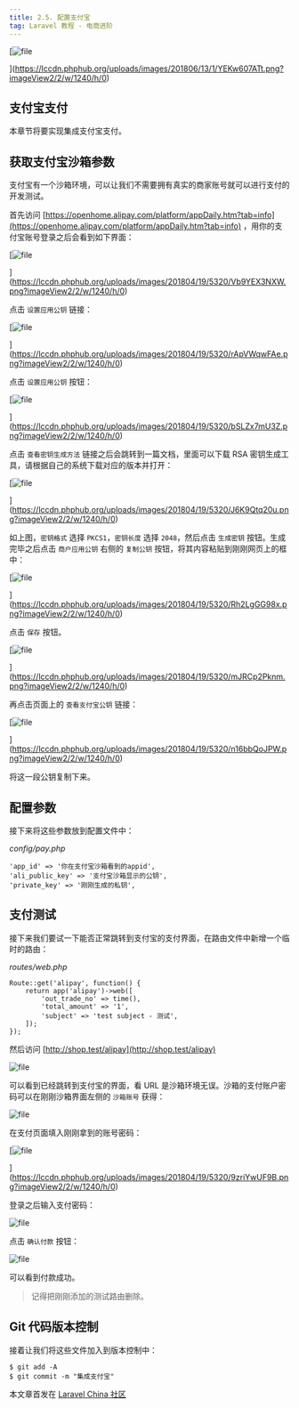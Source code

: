 ```yaml
---
title: 2.5. 配置支付宝
tag: Laravel 教程 - 电商进阶
---
```


[![file](https://lccdn.phphub.org/uploads/images/201806/13/1/YEKw607ATt.png?imageView2/2/w/1240/h/0)

](https://lccdn.phphub.org/uploads/images/201806/13/1/YEKw607ATt.png?imageView2/2/w/1240/h/0)

支付宝支付
-----

本章节将要实现集成支付宝支付。

获取支付宝沙箱参数
---------

支付宝有一个沙箱环境，可以让我们不需要拥有真实的商家账号就可以进行支付的开发测试。

首先访问 [https://openhome.alipay.com/platform/appDaily.htm?tab=info](https://openhome.alipay.com/platform/appDaily.htm?tab=info) ，用你的支付宝账号登录之后会看到如下界面：

[![file](https://lccdn.phphub.org/uploads/images/201804/19/5320/Vb9YEX3NXW.png?imageView2/2/w/1240/h/0)

](https://lccdn.phphub.org/uploads/images/201804/19/5320/Vb9YEX3NXW.png?imageView2/2/w/1240/h/0)

点击 `设置应用公钥` 链接：

[![file](https://lccdn.phphub.org/uploads/images/201804/19/5320/rApVWqwFAe.png?imageView2/2/w/1240/h/0)

](https://lccdn.phphub.org/uploads/images/201804/19/5320/rApVWqwFAe.png?imageView2/2/w/1240/h/0)

点击 `设置应用公钥` 按钮：

[![file](https://lccdn.phphub.org/uploads/images/201804/19/5320/bSLZx7mU3Z.png?imageView2/2/w/1240/h/0)

](https://lccdn.phphub.org/uploads/images/201804/19/5320/bSLZx7mU3Z.png?imageView2/2/w/1240/h/0)

点击 `查看密钥生成方法` 链接之后会跳转到一篇文档，里面可以下载 RSA 密钥生成工具，请根据自己的系统下载对应的版本并打开：

[![file](https://lccdn.phphub.org/uploads/images/201804/19/5320/J6K9Qtq20u.png?imageView2/2/w/1240/h/0)

](https://lccdn.phphub.org/uploads/images/201804/19/5320/J6K9Qtq20u.png?imageView2/2/w/1240/h/0)

如上图，`密钥格式` 选择 `PKCS1`，`密钥长度` 选择 `2048`，然后点击 `生成密钥` 按钮。生成完毕之后点击 `商户应用公钥` 右侧的 `复制公钥` 按钮，将其内容粘贴到刚刚网页上的框中：

[![file](https://lccdn.phphub.org/uploads/images/201804/19/5320/Rh2LgGG98x.png?imageView2/2/w/1240/h/0)

](https://lccdn.phphub.org/uploads/images/201804/19/5320/Rh2LgGG98x.png?imageView2/2/w/1240/h/0)

点击 `保存` 按钮。

[![file](https://lccdn.phphub.org/uploads/images/201804/19/5320/mJRCp2Pknm.png?imageView2/2/w/1240/h/0)

](https://lccdn.phphub.org/uploads/images/201804/19/5320/mJRCp2Pknm.png?imageView2/2/w/1240/h/0)

再点击页面上的 `查看支付宝公钥` 链接：

[![file](https://lccdn.phphub.org/uploads/images/201804/19/5320/n16bbQoJPW.png?imageView2/2/w/1240/h/0)

](https://lccdn.phphub.org/uploads/images/201804/19/5320/n16bbQoJPW.png?imageView2/2/w/1240/h/0)

将这一段公钥复制下来。

配置参数
----

接下来将这些参数放到配置文件中：

_config/pay.php_

    'app_id' => '你在支付宝沙箱看到的appid',
    'ali_public_key' => '支付宝沙箱显示的公钥',
    'private_key' => '刚刚生成的私钥',

支付测试
----

接下来我们要试一下能否正常跳转到支付宝的支付界面，在路由文件中新增一个临时的路由：

_routes/web.php_

    Route::get('alipay', function() {
        return app('alipay')->web([
            'out_trade_no' => time(),
            'total_amount' => '1',
            'subject' => 'test subject - 测试',
        ]);
    });

然后访问 [http://shop.test/alipay](http://shop.test/alipay)

![file](https://lccdn.phphub.org/uploads/images/201804/19/5320/ZB8mP8EjIy.png?imageView2/2/w/1240/h/0)

可以看到已经跳转到支付宝的界面，看 URL 是沙箱环境无误。沙箱的支付账户密码可以在刚刚沙箱界面左侧的 `沙箱账号` 获得：

![file](https://lccdn.phphub.org/uploads/images/201804/19/5320/er31mySfV9.png?imageView2/2/w/1240/h/0)

在支付页面填入刚刚拿到的账号密码：

[![file](https://lccdn.phphub.org/uploads/images/201804/19/5320/9zriYwUF9B.png?imageView2/2/w/1240/h/0)

](https://lccdn.phphub.org/uploads/images/201804/19/5320/9zriYwUF9B.png?imageView2/2/w/1240/h/0)

登录之后输入支付密码：

![file](https://lccdn.phphub.org/uploads/images/201804/19/5320/Q8jZbueG5E.png?imageView2/2/w/1240/h/0)

点击 `确认付款` 按钮：

![file](https://lccdn.phphub.org/uploads/images/201804/19/5320/WretqUCRAX.png?imageView2/2/w/1240/h/0)


可以看到付款成功。

> 记得把刚刚添加的测试路由删除。

Git 代码版本控制
----------

接着让我们将这些文件加入到版本控制中：

    $ git add -A
    $ git commit -m "集成支付宝"

本文章首发在 [Laravel China 社区](https://laravel-china.org/)